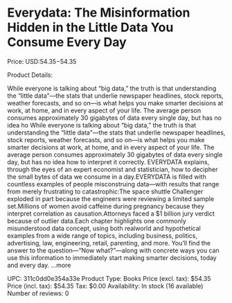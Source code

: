 # Everydata: The Misinformation Hidden in the Little Data You Consume Every Day

Price: USD:$54.35-$54.35

Product Details:

While everyone is talking about “big data,” the truth is that understanding the “little data”—the stats that underlie newspaper headlines, stock reports, weather forecasts, and so on—is what helps you make smarter decisions at work, at home, and in every aspect of your life. The average person consumes approximately 30 gigabytes of data every single day, but has no idea ho While everyone is talking about “big data,” the truth is that understanding the “little data”—the stats that underlie newspaper headlines, stock reports, weather forecasts, and so on—is what helps you make smarter decisions at work, at home, and in every aspect of your life. The average person consumes approximately 30 gigabytes of data every single day, but has no idea how to interpret it correctly. EVERYDATA explains, through the eyes of an expert economist and statistician, how to decipher the small bytes of data we consume in a day.EVERYDATA is filled with countless examples of people misconstruing data—with results that range from merely frustrating to catastrophic:The space shuttle Challenger exploded in part because the engineers were reviewing a limited sample set.Millions of women avoid caffeine during pregnancy because they interpret correlation as causation.Attorneys faced a $1 billion jury verdict because of outlier data.Each chapter highlights one commonly misunderstood data concept, using both realworld and hypothetical examples from a wide range of topics, including business, politics, advertising, law, engineering, retail, parenting, and more. You’ll find the answer to the question—“Now what?”—along with concrete ways you can use this information to immediately start making smarter decisions, today and every day. ...more

UPC: 311c0dd0e354a33e
Product Type: Books
Price (excl. tax): $54.35
Price (incl. tax): $54.35
Tax: $0.00
Availability: In stock (16 available)
Number of reviews: 0